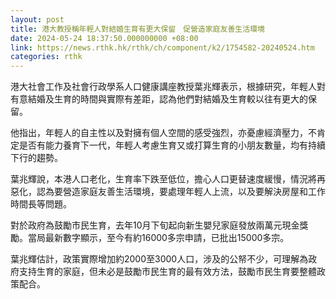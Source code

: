 ```yaml
---
layout: post
title: 港大教授稱年輕人對結婚生育有更大保留　促營造家庭友善生活環境
date: 2024-05-24 18:37:50.000000000 +08:00
link: https://news.rthk.hk/rthk/ch/component/k2/1754582-20240524.htm
categories: rthk
---
```


港大社會工作及社會行政學系人口健康講座教授葉兆輝表示，根據研究，年輕人對有意結婚及生育的時間與實際有差距，認為他們對結婚及生育較以往有更大的保留。

他指出，年輕人的自主性以及對擁有個人空間的感受強烈，亦憂慮經濟壓力，不肯定是否有能力養育下一代，年輕人考慮生育又或打算生育的小朋友數量，均有持續下行的趨勢。

葉兆輝說，本港人口老化，生育率下跌至低位，擔心人口更替速度緩慢，情況將再惡化，認為要營造家庭友善生活環境，要處理年輕人上流，以及要解決房屋和工作時間長等問題。

對於政府為鼓勵市民生育，去年10月下旬起向新生嬰兒家庭發放兩萬元現金獎勵。當局最新數字顯示，至今有約16000多宗申請，已批出15000多宗。

葉兆輝估計，政策實際增加約2000至3000人口，涉及的公帑不少，可理解為政府支持生育的家庭，但未必是鼓勵市民生育的最有效方法，鼓勵市民生育要整體政策配合。
